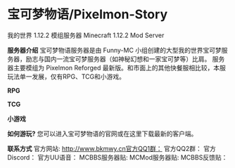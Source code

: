 # 宝可梦物语/Pixelmon-Story
我的世界 1.12.2 模组服务器
Minecraft 1.12.2 Mod Server

**服务器介绍**
宝可梦物语服务器是由 Funny-MC 小组创建的大型我的世界宝可梦服务器，励志与国内一流宝可梦服务器（如神秘幻想和一家宝可梦等）比肩。
服务器主要模组为 Pixelmon Reforged 最新版。和市面上的其他快餐服相比较，本服玩法单一发展，仅有RPG、TCG和小游戏。

**RPG**

**TCG**

**小游戏**

**如何游玩?**
您可以进入宝可梦物语的官网或在这里下载最新的客户端。

**联系方式**
官方网站: http://www.bkmwy.cn官方QQ1群：
官方QQ2群：
官方Discord：
官方UU语音：
MCBBS服务器贴: 
MCMod服务器贴:
MCBBS反馈贴：
